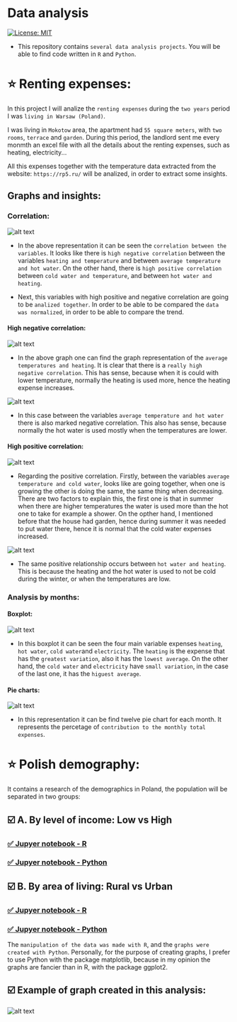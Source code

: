 # Data analysis

[![License: MIT](https://img.shields.io/badge/License-MIT-yellow.svg)](https://opensource.org/licenses/MIT)

* This repository contains `several data analysis projects`. You will be able to find code written in `R` and `Python`.

# :star: Renting expenses:

In this project I will analize the `renting expenses` during the `two years` period I was `living in Warsaw (Poland)`.

I was living in `Mokotow` area, the apartment had `55 square meters`, with `two rooms`, `terrace` and `garden`. During this period, the landlord sent me every monmth an excel file with all the details about the renting expenses, such as heating, electricity...

All this expenses together with the temperature data extracted from the website: `https://rp5.ru/` will be analized, in order to extract some insights.

## Graphs and insights:

### Correlation:

![alt text](https://github.com/lajobu/Data-analysis/blob/master/2%20Renting%20expenses/Graphs/Screenshot%202020-09-25%20at%2012.14.39.png)

* In the above representation it can be seen the `correlation between the variables`. It looks like there is `high negative correlation` between the variables `heating and temperature` and between `average temperature and hot water`. On the other hand, there is `high positive correlation` between `cold water and temperature`, and between `hot water and heating`.

* Next, this variables with high positive and negative correlation are going to be `analized together`. In order to be able to be compared the `data was normalized`, in order to be able to compare the trend.

#### High negative correlation:

![alt text](https://github.com/lajobu/Data-analysis/blob/master/2%20Renting%20expenses/Graphs/Screenshot%202020-09-25%20at%2012.13.48.png)

* In the above graph one can find the graph representation of the  `average temperatures and heating`. It is clear that there is a `really high negative correlation`. This has sense, because when it is could with lower temperature, normally the heating is used more, hence the heating expense increases.

![alt text](https://github.com/lajobu/Data-analysis/blob/master/2%20Renting%20expenses/Graphs/Screenshot%202020-09-25%20at%2012.14.19.png)

* In this case between the variables `average temperature and hot water` there is also marked negative correlation. This also has sense, because normally the hot water is used mostly when the temperatures are lower.

#### High positive correlation:

![alt text](https://github.com/lajobu/Data-analysis/blob/master/2%20Renting%20expenses/Graphs/Screenshot%202020-09-25%20at%2012.14.07.png)

* Regarding the positive correlation. Firstly, between the variables `average temperature and cold water`, looks like are going together, when one is growing the other is doing the same, the same thing when decreasing. There are two factors to explain this, the first one is that in summer when there are higher temperatures the water is used more than the hot one to take for example a shower. On the opther hand, I mentioned before that the house had garden, hence during summer it was needed to put water there, hence it is normal that the cold water expenses increased.

![alt text](https://github.com/lajobu/Data-analysis/blob/master/2%20Renting%20expenses/Graphs/Screenshot%202020-09-25%20at%2012.14.26.png)

* The same positive relationship occurs between `hot water and heating`. This is because the heating and the hot water is used to not be cold during the winter, or when the temperatures are low.

### Analysis by months:

#### Boxplot:

![alt text](https://github.com/lajobu/Data-analysis/blob/master/2%20Renting%20expenses/Graphs/Screenshot%202020-09-25%20at%2011.30.04.png)

* In this boxplot it can be seen the four main variable expenses `heating`, `hot water`, `cold water`and `electricity`. The `heating` is the expense that has the `greatest variation`, also it has the `lowest average`. On the other hand, the `cold water` and `electricity` have `small variation`, in the case of the last one, it has the `higuest average`.

#### Pie charts:

![alt text](https://github.com/lajobu/Data-analysis/blob/master/2%20Renting%20expenses/Graphs/Screenshot%202020-09-25%20at%2011.30.19.png)

* In this representation it can be find twelve pie chart for each month. It represents the percetage of `contribution to the monthly total expenses`.

# :star: Polish demography:

It contains a research of the demographics in Poland, the population will be separated in two groups:

## :ballot_box_with_check: A.	By level of income: Low vs High

### [:white_check_mark: Jupyer notebook - R](https://github.com/lajobu/Data-analysis/blob/master/1%20Polish%20demography/High%20Low%20income/High%20Low%20income%20R.ipynb)
### [:white_check_mark: Jupyer notebook - Python](https://github.com/lajobu/Data-analysis/blob/master/1%20Polish%20demography/High%20Low%20income/High%20Low%20income%20Python.ipynb)

## :ballot_box_with_check: B.	By area of living: Rural vs Urban

### [:white_check_mark: Jupyer notebook - R](https://github.com/lajobu/Data-analysis/blob/master/1%20Polish%20demography/Rural%20Urban%20areas/Rural%20-%20Urban%20R.ipynb)
### [:white_check_mark: Jupyer notebook - Python](https://github.com/lajobu/Data-analysis/blob/master/1%20Polish%20demography/Rural%20Urban%20areas/Rural%20-%20urban%20Python.ipynb)

The `manipulation of the data was made with R`, and the `graphs were created with Python`. Personally, for the purpose of creating graphs, I prefer to use Python with the package matplotlib, because in my opinion the graphs are fancier than in R, with the package ggplot2.

## :ballot_box_with_check: Example of graph created in this analysis:
![alt text](https://github.com/lajobu/Data-analysis/blob/master/1%20Polish%20demography/Graphs/GDP%20per%20capita.png)
